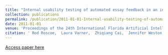 ```yaml
---
title: "Internal usability testing of automated essay feedback in an intelligent writing tutor"
collection: publications
permalink: /publication/2011-01-01-Internal-usability-testing-of-automated-essay-feedback-in-an-intelligent-writing-tutor
date: 2011-01-01
venue: 'Proceedings of the 24th International Florida Artificial Intelligence Research Society (FLAIRS) Conference'
citation: ' Rod Roscoe,  Laura Varner,  Zhiqiang Cai,  Jennifer Weston,  Scott Crossley,  Danielle McNamara, &quot;Internal usability testing of automated essay feedback in an intelligent writing tutor.&quot; Proceedings of the 24th International Florida Artificial Intelligence Research Society (FLAIRS) Conference, 2011.'
---
```

[Access paper here](roscoe_internal_2011.pdf)
